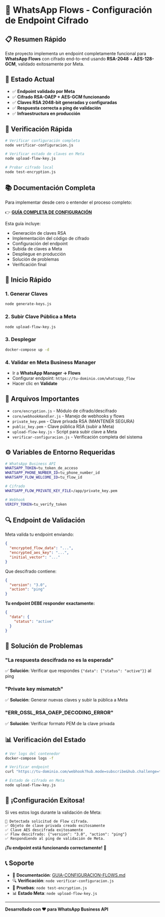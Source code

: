 # 🚀 WhatsApp Flows - Configuración de Endpoint Cifrado

## 📋 Resumen Rápido

Este proyecto implementa un endpoint completamente funcional para **WhatsApp Flows** con cifrado end-to-end usando **RSA-2048** + **AES-128-GCM**, validado exitosamente por Meta.

## 🎯 Estado Actual
- ✅ **Endpoint validado por Meta**
- ✅ **Cifrado RSA-OAEP + AES-GCM funcionando**
- ✅ **Claves RSA 2048-bit generadas y configuradas**
- ✅ **Respuesta correcta a ping de validación**
- ✅ **Infraestructura en producción**

## 🔧 Verificación Rápida

```bash
# Verificar configuración completa
node verificar-configuracion.js

# Verificar estado de claves en Meta
node upload-flow-key.js

# Probar cifrado local
node test-encryption.js
```

## 📚 Documentación Completa

Para implementar desde cero o entender el proceso completo:

👉 **[GUÍA COMPLETA DE CONFIGURACIÓN](./GUIA-CONFIGURACION-FLOWS.md)**

Esta guía incluye:
- Generación de claves RSA
- Implementación del código de cifrado
- Configuración del endpoint
- Subida de claves a Meta
- Despliegue en producción
- Solución de problemas
- Verificación final

## 🚀 Inicio Rápido

### 1. Generar Claves
```bash
node generate-keys.js
```

### 2. Subir Clave Pública a Meta
```bash
node upload-flow-key.js
```

### 3. Desplegar
```bash
docker-compose up -d
```

### 4. Validar en Meta Business Manager
- Ir a **WhatsApp Manager → Flows**
- Configurar endpoint: `https://tu-dominio.com/whatsapp_flow`
- Hacer clic en **Validate**

## 🔐 Arquivos Importantes

- `core/encryption.js` - Módulo de cifrado/descifrado
- `core/webhookHandler.js` - Manejo de webhooks y flows
- `private_key.pem` - Clave privada RSA (MANTENER SEGURA)
- `public_key.pem` - Clave pública RSA (subir a Meta)
- `upload-flow-key.js` - Script para subir clave a Meta
- `verificar-configuracion.js` - Verificación completa del sistema

## ⚙️ Variables de Entorno Requeridas

```bash
# WhatsApp Business API
WHATSAPP_TOKEN=tu_token_de_acceso
WHATSAPP_PHONE_NUMBER_ID=tu_phone_number_id
WHATSAPP_FLOW_WELCOME_ID=tu_flow_id

# Cifrado
WHATSAPP_FLOW_PRIVATE_KEY_FILE=/app/private_key.pem

# Webhook
VERIFY_TOKEN=tu_verify_token
```

## 🔍 Endpoint de Validación

Meta valida tu endpoint enviando:
```json
{
  "encrypted_flow_data": "...",
  "encrypted_aes_key": "...",
  "initial_vector": "..."
}
```

Que descifrado contiene:
```json
{
  "version": "3.0",
  "action": "ping"
}
```

**Tu endpoint DEBE responder exactamente:**
```json
{
  "data": {
    "status": "active"
  }
}
```

## 🐛 Solución de Problemas

### "La respuesta descifrada no es la esperada"
✅ **Solución**: Verificar que respondes `{"data": {"status": "active"}}` al ping

### "Private key mismatch"
✅ **Solución**: Generar nuevas claves y subir la pública a Meta

### "ERR_OSSL_RSA_OAEP_DECODING_ERROR"
✅ **Solución**: Verificar formato PEM de la clave privada

## 📊 Verificación del Estado

```bash
# Ver logs del contenedor
docker-compose logs -f

# Verificar endpoint
curl "https://tu-dominio.com/webhook?hub.mode=subscribe&hub.challenge=test&hub.verify_token=tu_token"

# Estado de cifrado en Meta
node upload-flow-key.js
```

## 🎉 ¡Configuración Exitosa!

Si ves estos logs durante la validación de Meta:

```
🔄 Detectada solicitud de Flow cifrada.
✅ Objeto de clave privada creado exitosamente
✅ Clave AES descifrada exitosamente
✅ Flow descifrado: {"version": "3.0", "action": "ping"}
✅ Respondiendo al ping de validación de Meta.
```

**¡Tu endpoint está funcionando correctamente!** 🚀

## 📞 Soporte

- 📖 **Documentación**: [GUIA-CONFIGURACION-FLOWS.md](./GUIA-CONFIGURACION-FLOWS.md)
- 🔍 **Verificación**: `node verificar-configuracion.js`
- 🧪 **Pruebas**: `node test-encryption.js`
- 📊 **Estado Meta**: `node upload-flow-key.js`

---

**Desarrollado con ❤️ para WhatsApp Business API**